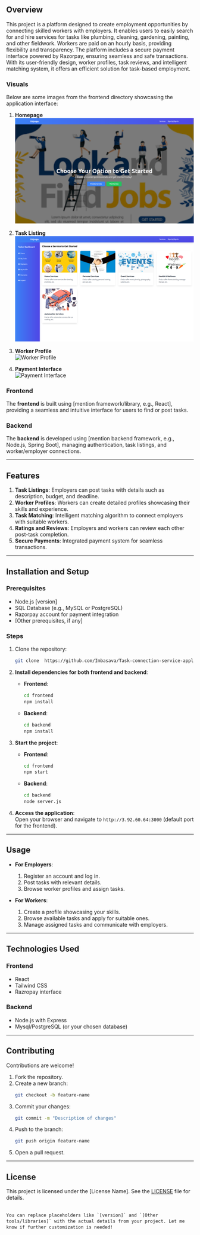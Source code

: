 

## Overview

This project is a platform designed to create employment opportunities by connecting skilled workers with employers. It enables users to easily search for and hire services for tasks like plumbing, cleaning, gardening, painting, and other fieldwork. Workers are paid on an hourly basis, providing flexibility and transparency. The platform includes a secure payment interface powered by Razorpay, ensuring seamless and safe transactions. With its user-friendly design, worker profiles, task reviews, and intelligent matching system, it offers an efficient solution for task-based employment.

### Visuals

Below are some images from the frontend directory showcasing the application interface:

1. **Homepage**  
   ![Homepage](./frontend/home.png)

2. **Task Listing**  
   ![Task Listing](./frontend/tasker.png)

3. **Worker Profile**  
   ![Worker Profile](./frontend/images/worker-profile.png)

4. **Payment Interface**  
   ![Payment Interface](./frontend/images/payment-interface.png)

>

### Frontend
The **frontend** is built using [mention framework/library, e.g., React], providing a seamless and intuitive interface for users to find or post tasks.

### Backend
The **backend** is developed using [mention backend framework, e.g., Node.js, Spring Boot], managing authentication, task listings, and worker/employer connections. 

---

## Features

1. **Task Listings**: Employers can post tasks with details such as description, budget, and deadline.
2. **Worker Profiles**: Workers can create detailed profiles showcasing their skills and experience.
3. **Task Matching**: Intelligent matching algorithm to connect employers with suitable workers.
4. **Ratings and Reviews**: Employers and workers can review each other post-task completion.
5. **Secure Payments**: Integrated payment system for seamless transactions.

---

## Installation and Setup

### Prerequisites
- Node.js [version]
- SQL Database (e.g., MySQL or PostgreSQL)
- Razorpay account for payment integration
- [Other prerequisites, if any]

### Steps
1. Clone the repository:
   ```bash
   git clone  https://github.com/Imbasava/Task-connection-service-application.git


2. **Install dependencies for both frontend and backend**:

   - **Frontend**:
     ```bash
     cd frontend
     npm install
     ```

   - **Backend**:
     ```bash
     cd backend
     npm install
     ```

3. **Start the project**:

   - **Frontend**:
     ```bash
     cd frontend
     npm start
     ```

   - **Backend**:
     ```bash
     cd backend
     node server.js
     ```

4. **Access the application**:  
   Open your browser and navigate to `http://3.92.60.64:3000` (default port for the frontend).

---

## Usage

- **For Employers**:
  1. Register an account and log in.
  2. Post tasks with relevant details.
  3. Browse worker profiles and assign tasks.

- **For Workers**:
  1. Create a profile showcasing your skills.
  2. Browse available tasks and apply for suitable ones.
  3. Manage assigned tasks and communicate with employers.

---

## Technologies Used

### Frontend
- React
- Tailwind CSS
- Razropay interface

### Backend
- Node.js with Express
- Mysql/PostgreSQL (or your chosen database)


---

## Contributing

Contributions are welcome!  

1. Fork the repository.
2. Create a new branch:  
   ```bash
   git checkout -b feature-name
   ```
3. Commit your changes:  
   ```bash
   git commit -m "Description of changes"
   ```
4. Push to the branch:  
   ```bash
   git push origin feature-name
   ```
5. Open a pull request.

---

## License

This project is licensed under the [License Name]. See the [LICENSE](./LICENSE) file for details.
```

You can replace placeholders like `[version]` and `[Other tools/libraries]` with the actual details from your project. Let me know if further customization is needed!
